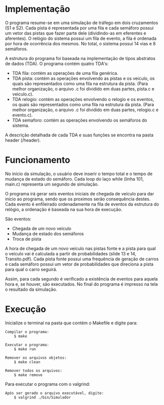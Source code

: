 # Implementação

O programa resume-se em uma simulação de tráfego em dois cruzamentos (S1 e S2). Cada 
pista é representada por uma fila e cada semáforo possui um vetor das pistas que fazer 
parte dele (dividindo-as em eferentes e aferentes). O relógio do sistema possui um fila 
de evento, a fila é ordenada por hora de ocorrência dos mesmos. No total, o sistema 
possui 14 vias e 8 semáforos.

A estrutura do programa foi baseada na implementação de tipos abstratos de dados (TDA). 
O programa contém quatro TDA's:

- TDA fila: contém as operações de uma fila genérica. 
- TDA pista: contém as operações envolvendo as pistas e os veiculo, os quais são 
representados como uma fila na estrutura da pista. (Para melhor organização, o arquivo 
.c foi dividido em duas partes, pista.c e veiculo.c).
- TDA relogio: contém as operações envolvendo o relogio e os eventos, os quais são 
representados como uma fila na estrutura da pista. (Para melhor organização, o arquivo 
.c foi dividido em duas partes, relogio.c e evento.c).
- TDA semaforo: contém as operações envolvendo os semáforos do sistema. 

A descrição detalhada de cada TDA e suas funções se encontra na pasta header (/header).

# Funcionamento

No início da simulação, o usuário deve inserir o tempo total e o tempo de mudança de 
estado do semáforo. Cada loop do laço while (linha 101, main.c) representa um segundo 
de simulação. 

O programa irá gerar seis eventos iniciais de chegada de veículo para dar inicio ao 
programa, sendo que os proximos serão consequência destes. Cada evento é enfileirado 
ordenadamente na fila de eventos da estrutura do relógio, a ordenação é baseada na sua 
hora de execução.

São eventos: 

- Chegada de um novo veículo
- Mudança de estado dos semáforos
- Troca de pista

A hora de chegada de um novo veículo nas pistas fonte e a pista para qual o veículo vai 
é calculada a partir de probabilidades (slide 13 e 14, Transito.pdf). Cada pista fonte 
possui uma frequência de geração de carros e cada semáforo possui um vetor de 
probabilidades que direciona a pista para qual o carro seguirá.

Assim, para cada segundo é verificado a existência de eventos para aquela hora e, se 
houver, são executados. No final do programa é impresso na tela o resultado da 
simulação.


# Execução

Inicialize o terminal na pasta que contém o Makefile e digite para:

	Compilar o programa:
		$ make

	Executar o programa:
		$ make run

	Remover os arquivos objetos:
		$ make clean

	Remover todos os arquivos:
		$ make remove

Para executar o programa com o valgrind:

	Após ser gerado o arquivo executável, digite:
		$ valgrind ./bin/Simulador
